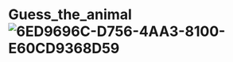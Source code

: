 # Guess_the_animal![6ED9696C-D756-4AA3-8100-E60CD9368D59](https://user-images.githubusercontent.com/73117226/196727052-502af34c-415b-4f5e-9405-c46e7facb8b5.jpeg)
